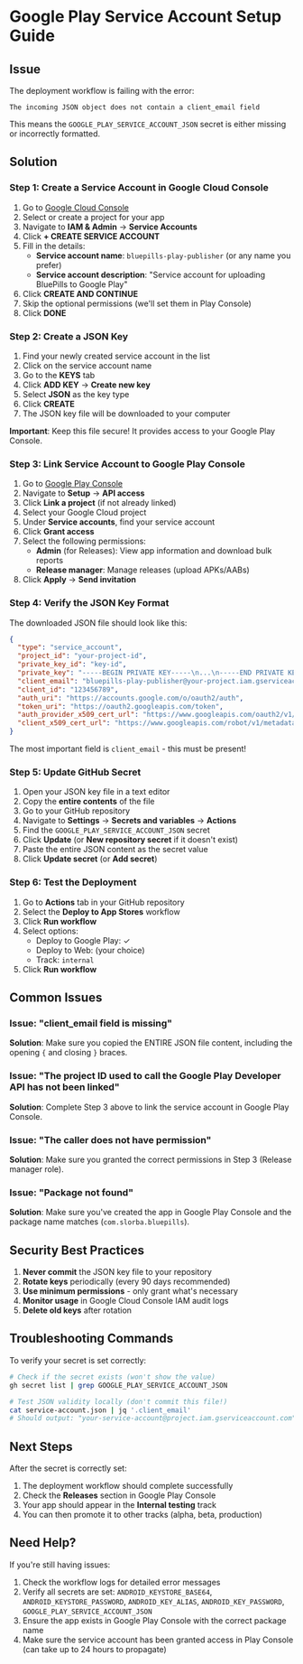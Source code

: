 # Google Play Service Account Setup Guide

## Issue
The deployment workflow is failing with the error:
```
The incoming JSON object does not contain a client_email field
```

This means the `GOOGLE_PLAY_SERVICE_ACCOUNT_JSON` secret is either missing or incorrectly formatted.

## Solution

### Step 1: Create a Service Account in Google Cloud Console

1. Go to [Google Cloud Console](https://console.cloud.google.com/)
2. Select or create a project for your app
3. Navigate to **IAM & Admin** → **Service Accounts**
4. Click **+ CREATE SERVICE ACCOUNT**
5. Fill in the details:
   - **Service account name**: `bluepills-play-publisher` (or any name you prefer)
   - **Service account description**: "Service account for uploading BluePills to Google Play"
6. Click **CREATE AND CONTINUE**
7. Skip the optional permissions (we'll set them in Play Console)
8. Click **DONE**

### Step 2: Create a JSON Key

1. Find your newly created service account in the list
2. Click on the service account name
3. Go to the **KEYS** tab
4. Click **ADD KEY** → **Create new key**
5. Select **JSON** as the key type
6. Click **CREATE**
7. The JSON key file will be downloaded to your computer

**Important**: Keep this file secure! It provides access to your Google Play Console.

### Step 3: Link Service Account to Google Play Console

1. Go to [Google Play Console](https://play.google.com/console)
2. Navigate to **Setup** → **API access**
3. Click **Link a project** (if not already linked)
4. Select your Google Cloud project
5. Under **Service accounts**, find your service account
6. Click **Grant access**
7. Select the following permissions:
   - **Admin** (for Releases): View app information and download bulk reports
   - **Release manager**: Manage releases (upload APKs/AABs)
8. Click **Apply** → **Send invitation**

### Step 4: Verify the JSON Key Format

The downloaded JSON file should look like this:

```json
{
  "type": "service_account",
  "project_id": "your-project-id",
  "private_key_id": "key-id",
  "private_key": "-----BEGIN PRIVATE KEY-----\n...\n-----END PRIVATE KEY-----\n",
  "client_email": "bluepills-play-publisher@your-project.iam.gserviceaccount.com",
  "client_id": "123456789",
  "auth_uri": "https://accounts.google.com/o/oauth2/auth",
  "token_uri": "https://oauth2.googleapis.com/token",
  "auth_provider_x509_cert_url": "https://www.googleapis.com/oauth2/v1/certs",
  "client_x509_cert_url": "https://www.googleapis.com/robot/v1/metadata/x509/..."
}
```

The most important field is `client_email` - this must be present!

### Step 5: Update GitHub Secret

1. Open your JSON key file in a text editor
2. Copy the **entire contents** of the file
3. Go to your GitHub repository
4. Navigate to **Settings** → **Secrets and variables** → **Actions**
5. Find the `GOOGLE_PLAY_SERVICE_ACCOUNT_JSON` secret
6. Click **Update** (or **New repository secret** if it doesn't exist)
7. Paste the entire JSON content as the secret value
8. Click **Update secret** (or **Add secret**)

### Step 6: Test the Deployment

1. Go to **Actions** tab in your GitHub repository
2. Select the **Deploy to App Stores** workflow
3. Click **Run workflow**
4. Select options:
   - Deploy to Google Play: ✓
   - Deploy to Web: (your choice)
   - Track: `internal`
5. Click **Run workflow**

## Common Issues

### Issue: "client_email field is missing"
**Solution**: Make sure you copied the ENTIRE JSON file content, including the opening `{` and closing `}` braces.

### Issue: "The project ID used to call the Google Play Developer API has not been linked"
**Solution**: Complete Step 3 above to link the service account in Google Play Console.

### Issue: "The caller does not have permission"
**Solution**: Make sure you granted the correct permissions in Step 3 (Release manager role).

### Issue: "Package not found"
**Solution**: Make sure you've created the app in Google Play Console and the package name matches (`com.slorba.bluepills`).

## Security Best Practices

1. **Never commit** the JSON key file to your repository
2. **Rotate keys** periodically (every 90 days recommended)
3. **Use minimum permissions** - only grant what's necessary
4. **Monitor usage** in Google Cloud Console IAM audit logs
5. **Delete old keys** after rotation

## Troubleshooting Commands

To verify your secret is set correctly:

```bash
# Check if the secret exists (won't show the value)
gh secret list | grep GOOGLE_PLAY_SERVICE_ACCOUNT_JSON

# Test JSON validity locally (don't commit this file!)
cat service-account.json | jq '.client_email'
# Should output: "your-service-account@project.iam.gserviceaccount.com"
```

## Next Steps

After the secret is correctly set:

1. The deployment workflow should complete successfully
2. Check the **Releases** section in Google Play Console
3. Your app should appear in the **Internal testing** track
4. You can then promote it to other tracks (alpha, beta, production)

## Need Help?

If you're still having issues:

1. Check the workflow logs for detailed error messages
2. Verify all secrets are set: `ANDROID_KEYSTORE_BASE64`, `ANDROID_KEYSTORE_PASSWORD`, `ANDROID_KEY_ALIAS`, `ANDROID_KEY_PASSWORD`, `GOOGLE_PLAY_SERVICE_ACCOUNT_JSON`
3. Ensure the app exists in Google Play Console with the correct package name
4. Make sure the service account has been granted access in Play Console (can take up to 24 hours to propagate)
